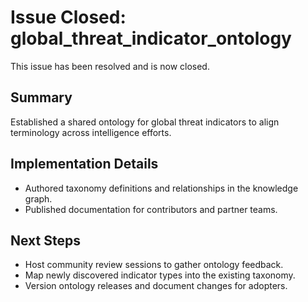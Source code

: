 # Issue Closed: global_threat_indicator_ontology

This issue has been resolved and is now closed.

## Summary

Established a shared ontology for global threat indicators to align terminology across intelligence efforts.

## Implementation Details

- Authored taxonomy definitions and relationships in the knowledge graph.
- Published documentation for contributors and partner teams.

## Next Steps

- Host community review sessions to gather ontology feedback.
- Map newly discovered indicator types into the existing taxonomy.
- Version ontology releases and document changes for adopters.
